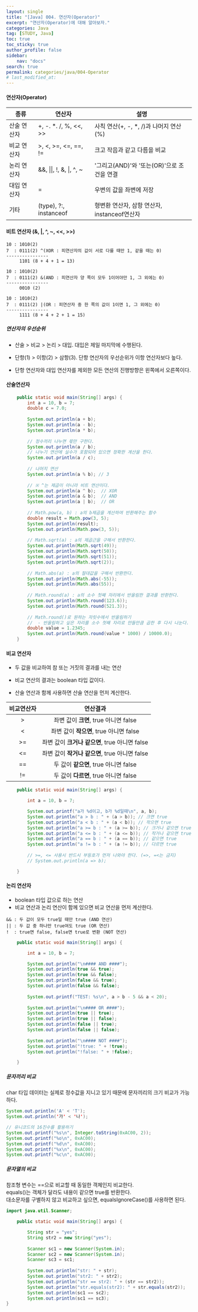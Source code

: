 ```yaml
---
layout:	single
title: "[Java] 004. 연산자(Operator)"
excerpt: "연산자(Operator)에 대해 알아보자."
categories: Java
tag: [STUDY, Java]
toc: true
toc_sticky: true
author_profile: false
sidebar:
    nav: "docs"
search: true
permalink: categories/java/004-Operator
# last_modified_at: 
---
```


#### 연산자(Operator)

| 종류        | 연산자                   | 설명                                         |
| ----------- | ------------------------ | -------------------------------------------- |
| 산술 연산자 | +, -. *. /, %, <<, >>    | 사칙 연산(+, -, *, /)과 나머지 연산(%)       |
| 비교 연산자 | >, <, >=, <=, ==, !=     | 크고 작음과 같고 다름을 비교                 |
| 논리 연산자 | &&, \|\|, !, &, \|, ^, ~ | '그리고(AND)'와 '또는(OR)'으로 조건을 연결   |
| 대입 연산자 | =                        | 우변의 값을 좌변에 저장                      |
| 기타        | (type), ?:, instanceof   | 형변환 연산자, 삼항 연산자, instanceof연산자 |

#### 비트 연산자 (&, |, ^, ~, <<, >>)

```
10 : 1010(2)                                             
7  : 0111(2) ^(XOR : 피연산자의 값이 서로 다를 때만 1, 같을 때는 0)           
----------------                                             
     1101 (8 + 4 + 1 = 13)                               
                                                             
10 : 1010(2)                                             
7  : 0111(2) &(AND : 피연산자 양 쪽이 모두 1이어야만 1, 그 외에는 0)
----------------                                             
     0010 (2)                                            
                                                             
10 : 1010(2)                                             
7  : 0111(2) |(OR : 피연산자 중 한 쪽의 값이 1이면 1, 그 외에는 0)                     
----------------                                             
     1111 (8 + 4 + 2 + 1 = 15)   
```

##### 연산자의 우선순위

- 산술 > 비교 > 논리 > 대입. 대입은 제일 마지막에 수행된다.

- 단항(1) > 이항(2) > 삼항(3). 단항 연산자의 우선순위가 이항 연산자보다 높다.

- 단항 연산자와 대입 연산자를 제외한 모든 연산의 진행방향은 왼쪽에서 오른쪽이다.

#### 산술연산자

```java
	public static void main(String[] args) {
		int a = 10, b = 7;
		double c = 7.0;
		
		System.out.println(a + b);
		System.out.println(a - b);
		System.out.println(a * b);
		
		// 정수끼리 나누면 몫만 구한다.
		System.out.println(a / b);
		// 나누기 연산에 실수가 포함되어 있으면 정확한 계산을 한다.
		System.out.println(a / c);
		
		// 나머지 연산
		System.out.println(a % b); // 3
		
		// ※ ^는 제곱이 아니라 비트 연산이다.
		System.out.println(a ^ b);	// XOR
		System.out.println(a & b);	// AND
		System.out.println(a | b);	// OR
		
		// Math.pow(a, b) : a의 b제곱을 계산하여 반환해주는 함수
		double result = Math.pow(3, 5);
		System.out.println(result);
		System.out.println(Math.pow(3, 5));
		
		// Math.sqrt(a) : a의 제곱근을 구해서 반환한다.
		System.out.println(Math.sqrt(49));
		System.out.println(Math.sqrt(50));
		System.out.println(Math.sqrt(51));
		System.out.println(Math.sqrt(2));
		
		// Math.abs(a) : a의 절대값을 구해서 반환한다.
		System.out.println(Math.abs(-55));
		System.out.println(Math.abs(55));
		
		// Math.round(a) : a의 소수 첫째 자리에서 반올림한 결과를 반환한다.
		System.out.println(Math.round(123.6));
		System.out.println(Math.round(521.3));
		
		// Math.round()로 원하는 자릿수에서 반올림하기
		//	- 반올림하고 싶은 자리를 소수 첫째 자리로 만들만큼 곱한 후 다시 나눈다.
		double value = 1.2345;
		System.out.println(Math.round(value * 1000) / 10000.0);
	}
```

#### 비교 연산자

- 두 값을 비교하여 참 또는 거짓의 결과를 내는 연산

- 비교 연산의 결과는 boolean 타입 값이다.

- 산술 연산과 함께 사용하면 산술 연산을 먼저 계산한다.

| 비교연산자 |                    연산결과                    |
| :--------: | :--------------------------------------------: |
|     >      |     좌변 값이 **크면**, true 아니면 false      |
|     <      |    좌변 값이 **작으면**, true 아니면 false     |
|     >=     | 좌변 값이 **크거나 같으면**, true 아니면 false |
|     <=     | 좌변 값이 **작거나 같으면**, true 아니면 false |
|     ==     |     두 값이 **같으면**, true 아니면 false      |
|     !=     |     두 값이 **다르면**, true 아니면 false      |

```java
	public static void main(String[] args) {

		int a = 10, b = 7;

		System.out.printf("a가 %d이고, b가 %d일때\n", a, b);
		System.out.println("a > b : " + (a > b)); // 크면 true
		System.out.println("a < b : " + (a < b)); // 작으면 true
		System.out.println("a >= b : " + (a >= b)); // 크거나 같으면 true
		System.out.println("a <= b : " + (a <= b)); // 작거나 같으면 true
		System.out.println("a == b : " + (a == b)); // 같으면 true
		System.out.println("a != b : " + (a != b)); // 다르면 true
        
        // >=, <= 사용시 반드시 부등호가 먼저 나와야 한다. (=>, =<는 금지)
		// System.out.println(a => b);

	}
```

#### 논리 연산자

- boolean 타입 값으로 하는 연산
- 비교 연산과 논리 연산이 함께 있으면 비교 연산을 먼저 계산한다.

```
&& : 두 값이 모두 true일 때만 true (AND 연산)
|| : 두 값 중 하나만 true여도 true (OR 연산)
!  : true면 false, false면 true로 변환 (NOT 연산)
```

```java
	public static void main(String[] args) {

		int a = 10, b = 7;

		System.out.println("\n#### AND ####");
		System.out.println(true && true);
		System.out.println(true && false);
		System.out.println(false && true);
		System.out.println(false && false);
		
		System.out.printf("TEST: %s\n", a > b - 5 && a < 20);
		
		System.out.println("\n#### OR ####");
		System.out.println(true || true);
		System.out.println(true || false);
		System.out.println(false || true);
		System.out.println(false || false);
		
		System.out.println("\n#### NOT ####");
		System.out.println("!true: " + !true);
		System.out.println("!false: " + !false);

	}
```

##### 문자끼리 비교

char 타입 데이터는 실제로 정수값을 지니고 있기 때문에 문자끼리의 크기 비교가 가능하다.

```java
System.out.println('A' < 'T');
System.out.println('가' < '나');

// 유니코드의 16진수를 활용하기
System.out.printf("%s\n", Integer.toString(0xAC00, 2));
System.out.printf("%o\n", 0xAC00);
System.out.printf("%d\n", 0xAC00);
System.out.printf("%x\n", 0xAC00);
System.out.printf("%c\n", 0xAC00);
```

##### 문자열의 비교

참조형 변수는 ==으로 비교할 때 동일한 객체인지 비교한다.  
equals()는 객체가 달라도 내용이 같으면 true를 반환한다.  
대소문자를 구별하지 않고 비교하고 싶으면, equalsIgnoreCase()를 사용하면 된다.

```java
import java.util.Scanner;

	public static void main(String[] args) {

		String str = "yes";
		String str2 = new String("yes");
		
		Scanner sc1 = new Scanner(System.in);
		Scanner sc2 = new Scanner(System.in);
		Scanner sc3 = sc1;
		
		System.out.println("str: " + str);
		System.out.println("str2: " + str2);
		System.out.println("str == str2: " + (str == str2));
		System.out.println("str.equals(str2): " + str.equals(str2));
		System.out.println(sc1 == sc2);
		System.out.println(sc1 == sc3);
}
```




